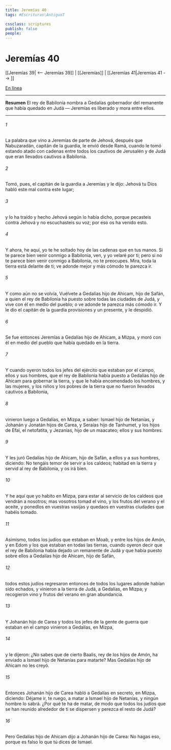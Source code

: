 ```yaml
---
title: Jeremías 40
tags: #Escrituras\AntiguoT

cssclass: scriptures
publish: false
people:
---
```


# Jeremías 40
[[Jeremías 39| <-- Jeremías 39]] | [[Jeremías]] | [[Jeremías 41|Jeremías 41 --> ]]

[En línea](https://churchofjesuschrist.org/study/scriptures/ot/jer/40?lang=spa)

---
__Resumen__
El rey de Babilonia nombra a Gedalías gobernador del remanente que había quedado en Judá — Jeremías es liberado y mora entre ellos.

---
###### 1 
La palabra que vino a Jeremías de parte de Jehová, después que Nabuzaradán, capitán de la guardia, le envió desde Ramá, cuando le tomó estando atado con cadenas entre todos los cautivos de Jerusalén y de Judá que eran llevados cautivos a Babilonia.

###### 2 
Tomó, pues, el capitán de la guardia a Jeremías y le dijo: Jehová tu Dios habló este mal contra este lugar;

###### 3 
y lo ha traído y hecho Jehová según lo había dicho, porque pecasteis contra Jehová y no escuchasteis su voz; por eso os ha venido esto.

###### 4 
Y ahora, he aquí, yo te he soltado hoy de las cadenas que  en tus manos. Si te parece bien venir conmigo a Babilonia, ven, y yo velaré por ti; pero si no te parece bien venir conmigo a Babilonia, no te preocupes. Mira, toda la tierra está delante de ti; ve adonde mejor y más cómodo te parezca ir.

###### 5 
Y como aún no se volvía,  Vuélvete a Gedalías hijo de Ahicam, hijo de Safán, a quien el rey de Babilonia ha puesto sobre todas las ciudades de Judá, y vive con él en medio del pueblo; o ve adonde te parezca más cómodo ir. Y le dio el capitán de la guardia provisiones y un presente, y le despidió.

###### 6 
Se fue entonces Jeremías a Gedalías hijo de Ahicam, a Mizpa, y moró con él en medio del pueblo que había quedado en la tierra.

###### 7 
Y cuando oyeron todos los jefes del ejército que estaban por el campo, ellos y sus hombres, que el rey de Babilonia había puesto a Gedalías hijo de Ahicam para gobernar la tierra, y que le había encomendado los hombres, y las mujeres, y los niños y los pobres de la tierra que no fueron llevados cautivos a Babilonia,

###### 8 
vinieron luego a Gedalías, en Mizpa, a saber: Ismael hijo de Netanías, y Johanán y Jonatán hijos de Carea, y Seraías hijo de Tanhumet, y los hijos de Efai, el netofatita, y Jezanías, hijo de un maacateo; ellos y sus hombres.

###### 9 
Y les juró Gedalías hijo de Ahicam, hijo de Safán, a ellos y a sus hombres, diciendo: No tengáis temor de servir a los caldeos; habitad en la tierra y servid al rey de Babilonia, y os irá bien.

###### 10 
Y he aquí que yo habito en Mizpa, para estar al servicio de los caldeos que vendrán a nosotros; mas vosotros tomad el vino, y los frutos del verano y el aceite, y ponedlos en vuestras vasijas y quedaos en vuestras ciudades que habéis tomado.

###### 11 
Asimismo, todos los judíos que estaban en Moab, y entre los hijos de Amón, y en Edom y los que estaban en todas las tierras, cuando oyeron decir que el rey de Babilonia había dejado un remanente de Judá y que había puesto sobre ellos a Gedalías hijo de Ahicam, hijo de Safán,

###### 12 
todos estos judíos regresaron entonces de todos los lugares adonde habían sido echados, y vinieron a la tierra de Judá, a Gedalías, en Mizpa; y recogieron vino y frutos del verano en gran abundancia.

###### 13 
Y Johanán hijo de Carea y todos los jefes de la gente de guerra que estaban en el campo vinieron a Gedalías, en Mizpa,

###### 14 
y le dijeron: ¿No sabes que de cierto Baalis, rey de los hijos de Amón, ha enviado a Ismael hijo de Netanías para matarte? Mas Gedalías hijo de Ahicam no les creyó.

###### 15 
Entonces Johanán hijo de Carea habló a Gedalías en secreto, en Mizpa, diciendo: Déjame ir, te ruego, a matar a Ismael hijo de Netanías, y ningún hombre lo sabrá. ¿Por qué te ha de matar, de modo que todos los judíos que se han reunido alrededor de ti se dispersen y perezca el resto de Judá?

###### 16 
Pero Gedalías hijo de Ahicam dijo a Johanán hijo de Carea: No hagas eso, porque es falso lo que tú dices de Ismael.

